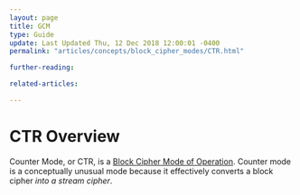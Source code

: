 ```yaml
---
layout: page
title: GCM
type: Guide
update: Last Updated Thu, 12 Dec 2018 12:00:01 -0400
permalink: "articles/concepts/block_cipher_modes/CTR.html"

further-reading:

related-articles:

---
```


# CTR Overview

Counter Mode, or CTR, is a [Block Cipher Mode of Operation](/articles/concepts/block_cipher_modes.html). Counter mode is a conceptually unusual mode because it effectively converts a block cipher _into a stream cipher_.
